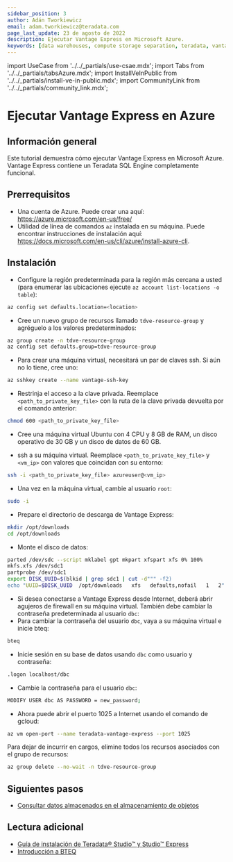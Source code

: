 ```yaml
---
sidebar_position: 3
author: Adán Tworkiewicz
email: adam.tworkiewicz@teradata.com
page_last_update: 23 de agosto de 2022
description: Ejecutar Vantage Express en Microsoft Azure.
keywords: [data warehouses, compute storage separation, teradata, vantage, cloud data platform, object storage, business intelligence, enterprise analytics]
---
```


import UseCase from '../../_partials/use-csae.mdx';
import Tabs from '../../_partials/tabsAzure.mdx';
import InstallVeInPublic from '../../_partials/install-ve-in-public.mdx';
import CommunityLink from '../../_partials/community_link.mdx';

# Ejecutar Vantage Express en Azure

<UseCase />

## Información general

Este tutorial demuestra cómo ejecutar Vantage Express en Microsoft Azure. Vantage Express contiene un Teradata SQL Engine completamente funcional.

## Prerrequisitos

* Una cuenta de Azure. Puede crear una aquí: https://azure.microsoft.com/en-us/free/
* Utilidad de línea de comandos `az` instalada en su máquina. Puede encontrar instrucciones de instalación aquí: https://docs.microsoft.com/en-us/cli/azure/install-azure-cli.

## Instalación

* Configure la región predeterminada para la región más cercana a usted (para enumerar las ubicaciones ejecute `az account list-locations -o table`):

```bash
az config set defaults.location=<location>
```

* Cree un nuevo grupo de recursos llamado `tdve-resource-group` y agréguelo a los valores predeterminados:
````bash
az group create -n tdve-resource-group
az config set defaults.group=tdve-resource-group
````

* Para crear una máquina virtual, necesitará un par de claves ssh. Si aún no lo tiene, cree uno:
````bash
az sshkey create --name vantage-ssh-key
````

* Restrinja el acceso a la clave privada. Reemplace `<path_to_private_key_file>` con la ruta de la clave privada devuelta por el comando anterior:
````bash
chmod 600 <path_to_private_key_file>
````

* Cree una máquina virtual Ubuntu con 4 CPU y 8 GB de RAM, un disco operativo de 30 GB y un disco de datos de 60 GB.

<Tabs />

* ssh a su máquina virtual. Reemplace `<path_to_private_key_file>` y `<vm_ip>` con valores que coincidan con su entorno:
```bash
ssh -i <path_to_private_key_file> azureuser@<vm_ip>
```

* Una vez en la máquina virtual, cambie al usuario `root`:
```bash
sudo -i
```

* Prepare el directorio de descarga de Vantage Express:
```bash
mkdir /opt/downloads
cd /opt/downloads
```

* Monte el disco de datos:
```bash
parted /dev/sdc --script mklabel gpt mkpart xfspart xfs 0% 100%
mkfs.xfs /dev/sdc1
partprobe /dev/sdc1
export DISK_UUID=$(blkid | grep sdc1 | cut -d""" -f2)
echo "UUID=$DISK_UUID  /opt/downloads   xfs   defaults,nofail   1   2" >> /etc/fstab
```

<InstallVeInPublic />

* Si desea conectarse a Vantage Express desde Internet, deberá abrir agujeros de firewall en su máquina virtual. También debe cambiar la contraseña predeterminada al usuario `dbc`:
* Para cambiar la contraseña del usuario `dbc`, vaya a su máquina virtual e inicie bteq:
```bash
bteq
```

* Inicie sesión en su base de datos usando `dbc` como usuario y contraseña:
```bash
.logon localhost/dbc
```

* Cambie la contraseña para el usuario `dbc`:
```bash
MODIFY USER dbc AS PASSWORD = new_password;
```

* Ahora puede abrir el puerto 1025 a Internet usando el comando de gcloud:
```bash
az vm open-port --name teradata-vantage-express --port 1025
```

Para dejar de incurrir en cargos, elimine todos los recursos asociados con el grupo de recursos:
```bash
az group delete --no-wait -n tdve-resource-group
```

## Siguientes pasos
* [Consultar datos almacenados en el almacenamiento de objetos](../../manage-data/nos.md)

## Lectura adicional
* [Guía de instalación de Teradata® Studio™ y Studio™ Express](https://docs.teradata.com/r/Teradata-StudioTM-and-StudioTM-Express-Installation-Guide-17.20)
* [Introducción a BTEQ](https://docs.teradata.com/r/jmAxXLdiDu6NiyjT6hhk7g/root)

<CommunityLink/>
